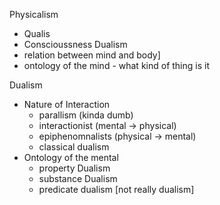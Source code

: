 Physicalism
- Qualis
- Conscioussness
Dualism
- relation between mind and body]
- ontology of the mind - what kind of thing is it

Dualism
- Nature of Interaction
  - parallism (kinda dumb)
  - interactionist (mental -> physical)
  - epiphenomnalists (physical -> mental)
  - classical dualism
- Ontology of the mental
  - property Dualism
  - substance Dualism
  - predicate dualism [not really dualism]
